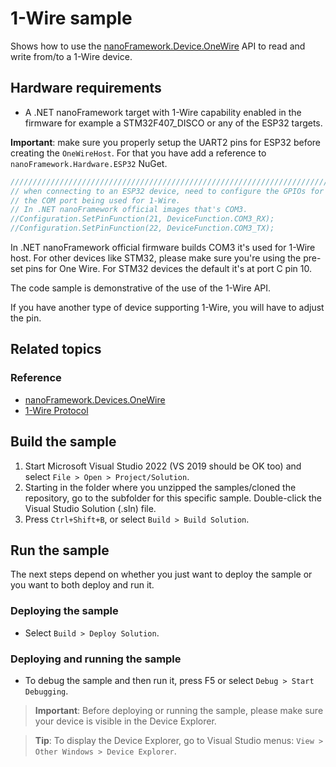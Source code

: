 # 1-Wire sample

Shows how to use the [nanoFramework.Device.OneWire](http://docs.nanoframework.net/api/nanoFramework.Device.OneWire.html) API to read and write from/to a 1-Wire device.

## Hardware requirements

- A .NET nanoFramework target with 1-Wire capability enabled in the firmware for example a STM32F407_DISCO or any of the ESP32 targets.

**Important**: make sure you properly setup the UART2 pins for ESP32 before creating the `OneWireHost`. For that you have add a reference to `nanoFramework.Hardware.ESP32` NuGet.

```csharp
///////////////////////////////////////////////////////////////////////////
// when connecting to an ESP32 device, need to configure the GPIOs for
// the COM port being used for 1-Wire.
// In .NET nanoFramework official images that's COM3.
//Configuration.SetPinFunction(21, DeviceFunction.COM3_RX);
//Configuration.SetPinFunction(22, DeviceFunction.COM3_TX);
```

In .NET nanoFramework official firmware builds COM3 it's used for 1-Wire host.
For other devices like STM32, please make sure you're using the pre-set pins for One Wire. For STM32 devices the default it's at port C pin 10.

The code sample is demonstrative of the use of the 1-Wire API.

If you have another type of device supporting 1-Wire, you will have to adjust the pin.

## Related topics

### Reference

- [nanoFramework.Devices.OneWire](http://docs.nanoframework.net/api/nanoFramework.Devices.OneWire.html)
- [1-Wire Protocol](https://en.wikipedia.org/wiki/1-Wire)

## Build the sample

1. Start Microsoft Visual Studio 2022 (VS 2019 should be OK too) and select `File > Open > Project/Solution`.
1. Starting in the folder where you unzipped the samples/cloned the repository, go to the subfolder for this specific sample. Double-click the Visual Studio Solution (.sln) file.
1. Press `Ctrl+Shift+B`, or select `Build > Build Solution`.

## Run the sample

The next steps depend on whether you just want to deploy the sample or you want to both deploy and run it.

### Deploying the sample

- Select `Build > Deploy Solution`.

### Deploying and running the sample

- To debug the sample and then run it, press F5 or select `Debug > Start Debugging`.

> **Important**: Before deploying or running the sample, please make sure your device is visible in the Device Explorer.

> **Tip**: To display the Device Explorer, go to Visual Studio menus: `View > Other Windows > Device Explorer`.
